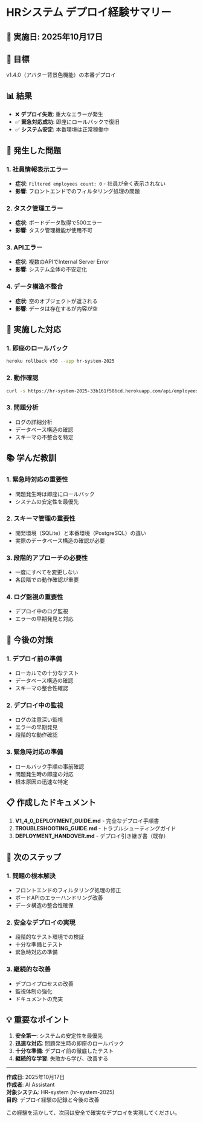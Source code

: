 # HRシステム デプロイ経験サマリー

## 📅 実施日: 2025年10月17日

## 🎯 目標
v1.4.0（アバター背景色機能）の本番デプロイ

## 📊 結果
- ❌ **デプロイ失敗**: 重大なエラーが発生
- ✅ **緊急対応成功**: 即座にロールバックで復旧
- ✅ **システム安定**: 本番環境は正常稼働中

## 🚨 発生した問題

### 1. 社員情報表示エラー
- **症状**: `Filtered employees count: 0` - 社員が全く表示されない
- **影響**: フロントエンドでのフィルタリング処理の問題

### 2. タスク管理エラー
- **症状**: ボードデータ取得で500エラー
- **影響**: タスク管理機能が使用不可

### 3. APIエラー
- **症状**: 複数のAPIでInternal Server Error
- **影響**: システム全体の不安定化

### 4. データ構造不整合
- **症状**: 空のオブジェクトが返される
- **影響**: データは存在するが内容が空

## 🔧 実施した対応

### 1. 即座のロールバック
```bash
heroku rollback v50 --app hr-system-2025
```

### 2. 動作確認
```bash
curl -s https://hr-system-2025-33b161f586cd.herokuapp.com/api/employees | head -3
```

### 3. 問題分析
- ログの詳細分析
- データベース構造の確認
- スキーマの不整合を特定

## 📚 学んだ教訓

### 1. 緊急時対応の重要性
- 問題発生時は即座にロールバック
- システムの安定性を最優先

### 2. スキーマ管理の重要性
- 開発環境（SQLite）と本番環境（PostgreSQL）の違い
- 実際のデータベース構造の確認が必要

### 3. 段階的アプローチの必要性
- 一度にすべてを変更しない
- 各段階での動作確認が重要

### 4. ログ監視の重要性
- デプロイ中のログ監視
- エラーの早期発見と対応

## 🎯 今後の対策

### 1. デプロイ前の準備
- ローカルでの十分なテスト
- データベース構造の確認
- スキーマの整合性確認

### 2. デプロイ中の監視
- ログの注意深い監視
- エラーの早期発見
- 段階的な動作確認

### 3. 緊急時対応の準備
- ロールバック手順の事前確認
- 問題発生時の即座の対応
- 根本原因の迅速な特定

## 📋 作成したドキュメント

1. **V1_4_0_DEPLOYMENT_GUIDE.md** - 完全なデプロイ手順書
2. **TROUBLESHOOTING_GUIDE.md** - トラブルシューティングガイド
3. **DEPLOYMENT_HANDOVER.md** - デプロイ引き継ぎ書（既存）

## 🚀 次のステップ

### 1. 問題の根本解決
- フロントエンドのフィルタリング処理の修正
- ボードAPIのエラーハンドリング改善
- データ構造の整合性確保

### 2. 安全なデプロイの実現
- 段階的なテスト環境での検証
- 十分な準備とテスト
- 緊急時対応の準備

### 3. 継続的な改善
- デプロイプロセスの改善
- 監視体制の強化
- ドキュメントの充実

## 💡 重要なポイント

1. **安全第一**: システムの安定性を最優先
2. **迅速な対応**: 問題発生時の即座のロールバック
3. **十分な準備**: デプロイ前の徹底したテスト
4. **継続的な学習**: 失敗から学び、改善する

---

**作成日**: 2025年10月17日  
**作成者**: AI Assistant  
**対象システム**: HR-system (hr-system-2025)  
**目的**: デプロイ経験の記録と今後の改善

この経験を活かして、次回は安全で確実なデプロイを実現してください。
